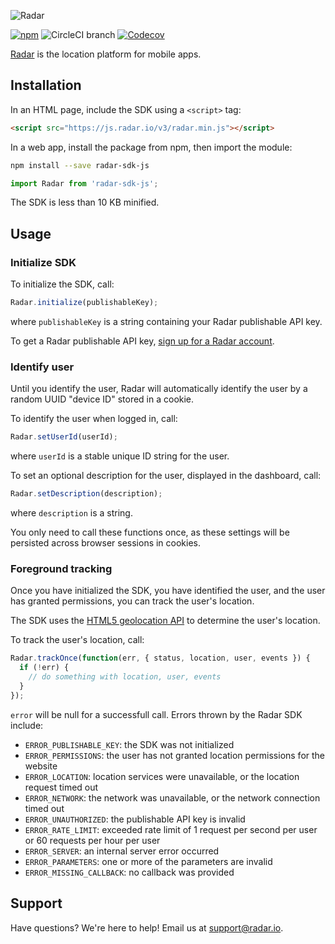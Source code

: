 ![Radar](https://raw.githubusercontent.com/radarlabs/react-native-radar/master/logo.png)

[![npm](https://img.shields.io/npm/v/radar-sdk-js.svg)](https://www.npmjs.com/package/radar-sdk-js)
![CircleCI branch](https://img.shields.io/circleci/project/github/radarlabs/radar-sdk-js/master.svg)
[![Codecov](https://img.shields.io/codecov/c/github/radarlabs/radar-sdk-js.svg)](https://codecov.io/gh/radarlabs/radar-sdk-js)



[Radar](https://radar.io) is the location platform for mobile apps.

## Installation

In an HTML page, include the SDK using a `<script>` tag:

```html
<script src="https://js.radar.io/v3/radar.min.js"></script>
```

In a web app, install the package from npm, then import the module:

```bash
npm install --save radar-sdk-js
```

```javascript
import Radar from 'radar-sdk-js';
```

The SDK is less than 10 KB minified.

## Usage

### Initialize SDK

To initialize the SDK, call:

```javascript
Radar.initialize(publishableKey);
```

where `publishableKey` is a string containing your Radar publishable API key.

To get a Radar publishable API key, [sign up for a Radar account](https://radar.io).

### Identify user

Until you identify the user, Radar will automatically identify the user by a random UUID "device ID" stored in a cookie.

To identify the user when logged in, call:

```javascript
Radar.setUserId(userId);
```

where `userId` is a stable unique ID string for the user.

To set an optional description for the user, displayed in the dashboard, call:

```javascript
Radar.setDescription(description);
```

where `description` is a string.

You only need to call these functions once, as these settings will be persisted across browser sessions in cookies.

### Foreground tracking

Once you have initialized the SDK, you have identified the user, and the user has granted permissions, you can track the user's location.

The SDK uses the [HTML5 geolocation API](https://developer.mozilla.org/en-US/docs/Web/API/Geolocation/Using_geolocation) to determine the user's location.

To track the user's location, call:

```javascript
Radar.trackOnce(function(err, { status, location, user, events }) {
  if (!err) {
    // do something with location, user, events
  }
});
```

`error` will be null for a successfull call. Errors thrown by the Radar SDK include:

- `ERROR_PUBLISHABLE_KEY`: the SDK was not initialized
- `ERROR_PERMISSIONS`: the user has not granted location permissions for the website
- `ERROR_LOCATION`: location services were unavailable, or the location request timed out
- `ERROR_NETWORK`: the network was unavailable, or the network connection timed out
- `ERROR_UNAUTHORIZED`: the publishable API key is invalid
- `ERROR_RATE_LIMIT`: exceeded rate limit of 1 request per second per user or 60 requests per hour per user
- `ERROR_SERVER`: an internal server error occurred
- `ERROR_PARAMETERS`: one or more of the parameters are invalid
- `ERROR_MISSING_CALLBACK`: no callback was provided

## Support

Have questions? We're here to help! Email us at [support@radar.io](mailto:support@radar.io).

